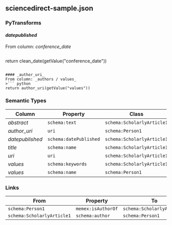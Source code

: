 ## sciencedirect-sample.json

### PyTransforms
#### _datepublished_
From column: _conference_date_
>``` python
return clean_date(getValue("conference_date"))
```

#### _author_uri_
From column: _authors / values_
>``` python
return author_uri(getValue("values"))
```


### Semantic Types
| Column | Property | Class |
|  ----- | -------- | ----- |
| _abstract_ | `schema:text` | `schema:ScholarlyArticle1`|
| _author_uri_ | `uri` | `schema:Person1`|
| _datepublished_ | `schema:datePublished` | `schema:ScholarlyArticle1`|
| _title_ | `schema:name` | `schema:ScholarlyArticle1`|
| _uri_ | `uri` | `schema:ScholarlyArticle1`|
| _values_ | `schema:keywords` | `schema:ScholarlyArticle1`|
| _values_ | `schema:name` | `schema:Person1`|


### Links
| From | Property | To |
|  --- | -------- | ---|
| `schema:Person1` | `memex:isAuthorOf` | `schema:ScholarlyArticle1`|
| `schema:ScholarlyArticle1` | `schema:author` | `schema:Person1`|
